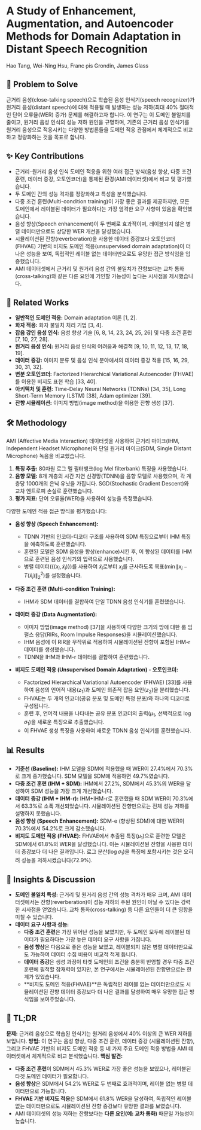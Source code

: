 # A Study of Enhancement, Augmentation, and Autoencoder Methods for Domain Adaptation in Distant Speech Recognition
Hao Tang, Wei-Ning Hsu, Franc ̧ois Grondin, James Glass

## 🧩 Problem to Solve
근거리 음성(close-talking speech)으로 학습된 음성 인식기(speech recognizer)가 원거리 음성(distant speech)에 대해 적용될 때 발생하는 성능 저하(최대 40% 절대적인 단어 오류율(WER) 증가) 문제를 해결하고자 합니다. 이 연구는 이 도메인 불일치를 줄이고, 원거리 음성 인식의 성능 저하 원인을 규명하며, 기존의 근거리 음성 인식기를 원거리 음성으로 적응시키는 다양한 방법론들을 도메인 적응 관점에서 체계적으로 비교하고 정량화하는 것을 목표로 합니다.

## ✨ Key Contributions
*   근거리-원거리 음성 인식 도메인 적응을 위한 여러 접근 방식(음성 향상, 다중 조건 훈련, 데이터 증강, 오토인코더)을 통제된 환경(AMI 데이터셋)에서 비교 및 평가했습니다.
*   두 도메인 간의 성능 격차를 정량화하고 특성을 분석했습니다.
*   다중 조건 훈련(Multi-condition training)이 가장 좋은 결과를 제공하지만, 모든 도메인에서 레이블된 데이터가 필요하다는 가장 엄격한 요구 사항이 있음을 확인했습니다.
*   음성 향상(Speech enhancement)이 두 번째로 효과적이며, 레이블되지 않은 병렬 데이터만으로도 상당한 WER 개선을 달성했습니다.
*   시뮬레이션된 잔향(reverberation)을 사용한 데이터 증강보다 오토인코더(FHVAE) 기반의 비지도 도메인 적응(unsupervised domain adaptation)이 더 나은 성능을 보여, 독립적인 레이블 없는 데이터만으로도 유망한 접근 방식임을 입증했습니다.
*   AMI 데이터셋에서 근거리 및 원거리 음성 간의 불일치가 잔향보다는 교차 통화(cross-talking)와 같은 다른 요인에 기인할 가능성이 높다는 시사점을 제시했습니다.

## 📎 Related Works
*   **일반적인 도메인 적응:** Domain adaptation 이론 [1, 2].
*   **화자 적응:** 화자 불일치 처리 기법 [3, 4].
*   **잡음 강인 음성 인식:** 음성 향상 기술 [6, 8, 14, 23, 24, 25, 26] 및 다중 조건 훈련 [7, 10, 27, 28].
*   **원거리 음성 인식:** 원거리 음성 인식의 어려움과 해결책 [9, 10, 11, 12, 13, 17, 18, 19].
*   **데이터 증강:** 이미지 분류 및 음성 인식 분야에서의 데이터 증강 적용 [15, 16, 29, 30, 31, 32].
*   **변분 오토인코더:** Factorized Hierarchical Variational Autoencoder (FHVAE)를 이용한 비지도 표현 학습 [33, 40].
*   **아키텍처 및 훈련:** Time-Delay Neural Networks (TDNNs) [34, 35], Long Short-Term Memory (LSTM) [38], Adam optimizer [39].
*   **잔향 시뮬레이션:** 이미지 방법(image method)을 이용한 잔향 생성 [37].

## 🛠️ Methodology
AMI (Affective Media Interaction) 데이터셋을 사용하여 근거리 마이크(IHM, Independent Headset Microphone)와 단일 원거리 마이크(SDM, Single Distant Microphone) 녹음을 비교했습니다.

1.  **특징 추출:** 80차원 로그 멜 필터뱅크(log Mel filterbank) 특징을 사용했습니다.
2.  **음향 모델:** 8개 계층의 시간 지연 신경망(TDNN)을 음향 모델로 사용했으며, 각 계층당 1000개의 은닉 유닛을 가집니다. SGD(Stochastic Gradient Descent)와 교차 엔트로피 손실로 훈련했습니다.
3.  **평가 지표:** 단어 오류율(WER)을 사용하여 성능을 측정했습니다.

다양한 도메인 적응 접근 방식을 평가했습니다:

*   **음성 향상 (Speech Enhancement):**
    *   TDNN 기반의 인코더-디코더 구조를 사용하여 SDM 특징으로부터 IHM 특징을 예측하도록 훈련했습니다.
    *   훈련된 모델은 SDM 음성을 향상(enhance)시킨 후, 이 향상된 데이터를 IHM으로 훈련된 음성 인식기의 입력으로 사용했습니다.
    *   병렬 데이터($\{(x_i, \tilde{x}_i)\}$)를 사용하여 $\tilde{x}_i$로부터 $x_i$를 근사하도록 목표($\min \|x_i - T(\tilde{x}_i)\|^2_2$)를 설정했습니다.

*   **다중 조건 훈련 (Multi-condition Training):**
    *   IHM과 SDM 데이터를 결합하여 단일 TDNN 음성 인식기를 훈련했습니다.

*   **데이터 증강 (Data Augmentation):**
    *   이미지 방법(image method) [37]을 사용하여 다양한 크기의 방에 대한 룸 임펄스 응답(RIRs, Room Impulse Responses)을 시뮬레이션했습니다.
    *   IHM 음성에 이 RIR을 무작위로 적용하여 시뮬레이션된 잔향이 포함된 IHM-r 데이터를 생성했습니다.
    *   TDNN을 IHM과 IHM-r 데이터를 결합하여 훈련했습니다.

*   **비지도 도메인 적응 (Unsupervised Domain Adaptation) - 오토인코더:**
    *   Factorized Hierarchical Variational Autoencoder (FHVAE) [33]를 사용하여 음성의 언어적 내용($z_1$)과 도메인 의존적 잡음 요인($z_2$)을 분리했습니다.
    *   FHVAE는 두 개의 인코더(공유 분포 및 도메인 특정 분포)와 하나의 디코더로 구성됩니다.
    *   훈련 후, 언어적 내용을 나타내는 공유 분포 인코더의 출력($\mu_1$, 선택적으로 $\log\sigma_1$)을 새로운 특징으로 추출했습니다.
    *   이 FHVAE 생성 특징을 사용하여 새로운 TDNN 음성 인식기를 훈련했습니다.

## 📊 Results
*   **기준선 (Baseline):** IHM 모델을 SDM에 적용했을 때 WER이 27.4%에서 70.3%로 크게 증가했습니다. SDM 모델을 SDM에 적용하면 49.7%였습니다.
*   **다중 조건 훈련 (IHM + SDM):** IHM에서 27.2%, SDM에서 45.3%의 WER을 달성하여 SDM 성능을 가장 크게 개선했습니다.
*   **데이터 증강 (IHM + IHM-r):** IHM+IHM-r로 훈련했을 때 SDM WER이 70.3%에서 63.3%로 소폭 개선되었습니다. 시뮬레이션된 잔향만으로는 전체 성능 저하를 설명하지 못했습니다.
*   **음성 향상 (Speech Enhancement):** SDM-e (향상된 SDM)에 대한 WER이 70.3%에서 54.2%로 크게 감소했습니다.
*   **비지도 도메인 적응 (FHVAE):** FHVAE에서 추출된 특징($\mu_1$)으로 훈련한 모델은 SDM에서 61.8%의 WER을 달성했습니다. 이는 시뮬레이션된 잔향을 사용한 데이터 증강보다 더 나은 결과입니다. 로그 분산($\log\sigma_1$)을 특징에 포함시키는 것은 오히려 성능을 저하시켰습니다(72.9%).

## 🧠 Insights & Discussion
*   **도메인 불일치 특성:** 근거리 및 원거리 음성 간의 성능 격차가 매우 크며, AMI 데이터셋에서는 잔향(reverberation)이 성능 저하의 주된 원인이 아닐 수 있다는 강력한 시사점을 얻었습니다. 교차 통화(cross-talking) 등 다른 요인들이 더 큰 영향을 미칠 수 있습니다.
*   **데이터 요구 사항과 성능:**
    *   **다중 조건 훈련**은 가장 뛰어난 성능을 보였지만, 두 도메인 모두에 레이블된 데이터가 필요하다는 가장 높은 데이터 요구 사항을 가집니다.
    *   **음성 향상**은 다음으로 좋은 성능을 보였고, 레이블되지 않은 병렬 데이터만으로도 가능하여 데이터 수집 비용이 비교적 적게 듭니다.
    *   **데이터 증강**은 생성 과정이 타겟 도메인의 조건을 충분히 반영할 경우 다중 조건 훈련에 필적할 잠재력이 있지만, 본 연구에서는 시뮬레이션된 잔향만으로는 한계가 있었습니다.
    *   **비지도 도메인 적응(FHVAE)**은 독립적인 레이블 없는 데이터만으로도 시뮬레이션된 잔향 데이터 증강보다 더 나은 결과를 달성하여 매우 유망한 접근 방식임을 보여주었습니다.

## 📌 TL;DR
**문제:** 근거리 음성으로 학습된 인식기는 원거리 음성에서 40% 이상의 큰 WER 저하를 보입니다.
**방법:** 이 연구는 음성 향상, 다중 조건 훈련, 데이터 증강 (시뮬레이션된 잔향), 그리고 FHVAE 기반의 비지도 도메인 적응 등 네 가지 주요 도메인 적응 방법을 AMI 데이터셋에서 체계적으로 비교 분석했습니다.
**핵심 발견:**
*   **다중 조건 훈련**이 SDM에서 45.3% WER로 가장 좋은 성능을 보였으나, 레이블된 타겟 도메인 데이터가 필요합니다.
*   **음성 향상**은 SDM에서 54.2% WER로 두 번째로 효과적이며, 레이블 없는 병렬 데이터만으로 가능합니다.
*   **FHVAE 기반 비지도 적응**은 SDM에서 61.8% WER을 달성하여, 독립적인 레이블 없는 데이터만으로도 시뮬레이션된 잔향 증강보다 유망한 결과를 보였습니다.
*   AMI 데이터셋의 성능 저하는 잔향보다는 **다른 요인(예: 교차 통화)** 때문일 가능성이 높습니다.